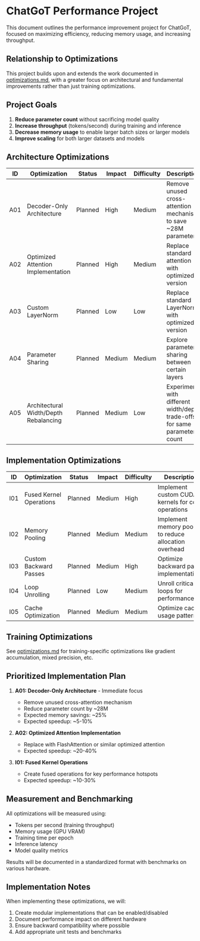 # ChatGoT Performance Project

This document outlines the performance improvement project for ChatGoT, focused on maximizing efficiency, reducing memory usage, and increasing throughput.

## Relationship to Optimizations

This project builds upon and extends the work documented in [optimizations.md](optimizations.md), with a greater focus on architectural and fundamental improvements rather than just training optimizations.

## Project Goals

1. **Reduce parameter count** without sacrificing model quality
2. **Increase throughput** (tokens/second) during training and inference
3. **Decrease memory usage** to enable larger batch sizes or larger models
4. **Improve scaling** for both larger datasets and models

## Architecture Optimizations

| ID | Optimization | Status | Impact | Difficulty | Description |
|----|--------------|--------|--------|------------|-------------|
| A01 | Decoder-Only Architecture | Planned | High | Medium | Remove unused cross-attention mechanism to save ~28M parameters |
| A02 | Optimized Attention Implementation | Planned | High | Medium | Replace standard attention with optimized version |
| A03 | Custom LayerNorm | Planned | Low | Low | Replace standard LayerNorm with optimized version |
| A04 | Parameter Sharing | Planned | Medium | Medium | Explore parameter sharing between certain layers |
| A05 | Architectural Width/Depth Rebalancing | Planned | Medium | Low | Experiment with different width/depth trade-offs for same parameter count |

## Implementation Optimizations  

| ID | Optimization | Status | Impact | Difficulty | Description |
|----|--------------|--------|--------|------------|-------------|
| I01 | Fused Kernel Operations | Planned | Medium | High | Implement custom CUDA kernels for core operations |
| I02 | Memory Pooling | Planned | Medium | Medium | Implement memory pooling to reduce allocation overhead |
| I03 | Custom Backward Passes | Planned | Medium | High | Optimize backward pass implementations |
| I04 | Loop Unrolling | Planned | Low | Medium | Unroll critical loops for performance |
| I05 | Cache Optimization | Planned | Medium | Medium | Optimize cache usage patterns |

## Training Optimizations

See [optimizations.md](optimizations.md) for training-specific optimizations like gradient accumulation, mixed precision, etc.

## Prioritized Implementation Plan

1. **A01: Decoder-Only Architecture** - Immediate focus
   - Remove unused cross-attention mechanism
   - Reduce parameter count by ~28M
   - Expected memory savings: ~25%
   - Expected speedup: ~5-10%

2. **A02: Optimized Attention Implementation**
   - Replace with FlashAttention or similar optimized attention
   - Expected speedup: ~20-40%

3. **I01: Fused Kernel Operations**
   - Create fused operations for key performance hotspots
   - Expected speedup: ~10-30%

## Measurement and Benchmarking

All optimizations will be measured using:
- Tokens per second (training throughput)
- Memory usage (GPU VRAM)
- Training time per epoch
- Inference latency
- Model quality metrics

Results will be documented in a standardized format with benchmarks on various hardware.

## Implementation Notes

When implementing these optimizations, we will:
1. Create modular implementations that can be enabled/disabled
2. Document performance impact on different hardware
3. Ensure backward compatibility where possible
4. Add appropriate unit tests and benchmarks 